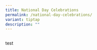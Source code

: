 ```yaml
---
title: National Day Celebrations
permalink: /national-day-celebrations/
variant: tiptap
description: ""
---
```

<pre><code></code></pre>
<p>test</p>
<p></p>